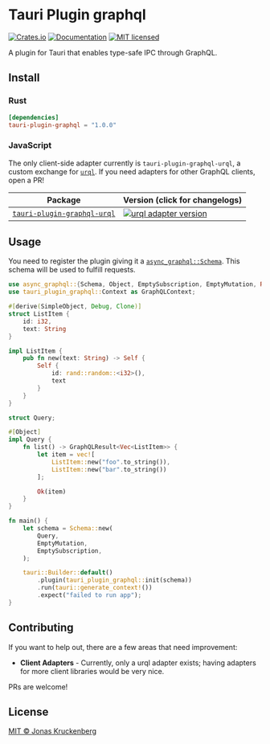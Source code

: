 # Tauri Plugin graphql

[![Crates.io][crates-badge]][crates-url]
[![Documentation][docs-badge]][docs-url]
[![MIT licensed][mit-badge]][mit-url]

[crates-badge]: https://img.shields.io/crates/v/tauri-plugin-graphql.svg
[crates-url]: https://crates.io/crates/tauri-plugin-graphql
[docs-badge]: https://img.shields.io/docsrs/tauri-plugin-graphql.svg
[docs-url]: https://docs.rs/tauri-plugin-graphql
[mit-badge]: https://img.shields.io/badge/license-MIT-blue.svg
[mit-url]: LICENSE

A plugin for Tauri that enables type-safe IPC through GraphQL.

## Install

### Rust

```toml
[dependencies]
tauri-plugin-graphql = "1.0.0"
```

### JavaScript

The only client-side adapter currently is `tauri-plugin-graphql-urql`, a custom exchange for [`urql`]. 
If you need adapters for other GraphQL clients, open a PR!

| Package                       | Version (click for changelogs) |
|-------------------------------|--------------------------------|
| [`tauri-plugin-graphql-urql`] | [![urql adapter version][urql-adapter-version-badge]][urql-adapter-changelog]

## Usage

You need to register the plugin giving it a [`async_graphql::Schema`]. This schema will be used to fulfill requests.

```rust
use async_graphql::{Schema, Object, EmptySubscription, EmptyMutation, Result as GraphQLResult, SimpleObject};
use tauri_plugin_graphql::Context as GraphQLContext;

#[derive(SimpleObject, Debug, Clone)]
struct ListItem {
    id: i32,
    text: String
}

impl ListItem {
    pub fn new(text: String) -> Self {
        Self {
            id: rand::random::<i32>(),
            text
        }
    }
}

struct Query;

#[Object]
impl Query {
    fn list() -> GraphQLResult<Vec<ListItem>> {
        let item = vec![
            ListItem::new("foo".to_string()),
            ListItem::new("bar".to_string())
        ];

        Ok(item)
    }
}

fn main() {
    let schema = Schema::new(
        Query,
        EmptyMutation,
        EmptySubscription,
    );

    tauri::Builder::default()
        .plugin(tauri_plugin_graphql::init(schema))
        .run(tauri::generate_context!())
        .expect("failed to run app");
}
```

## Contributing

If you want to help out, there are a few areas that need improvement:

- **Client Adapters** - Currently, only a urql adapter exists; having adapters for more client libraries would be very nice.

PRs are welcome!

## License

[MIT © Jonas Kruckenberg](./LICENSE)

[`tauri-plugin-graphql-urql`]: packages/urql
[urql-adapter-version-badge]: https://img.shields.io/npm/v/tauri-plugin-graphql-urql?label=%20
[urql-adapter-changelog]: packages/urql/CHANGELOG.md
[`urql`]: https://formidable.com/open-source/urql/
[`async_graphql::Schema`]: https://docs.rs/async-graphql/latest/async_graphql/struct.Schema.html
